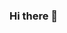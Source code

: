 ### Hi there 👋

<!--
**pythonist/pythonist** is a ✨ _special_ ✨ repository because its `README.md` (this file) appears on your GitHub profile.

<h1 align="center">Hi 👋, I'm pythonist</h1>
<h3 align="center">I am still exploring the vastness of big data and machine learning technologies</h3>

<p align="left"> <img src="https://komarev.com/ghpvc/?username=pythonist&label=Profile%20views&color=0e75b6&style=flat" alt="pythonist" /> </p>

<p align="left"> <a href="https://github.com/ryo-ma/github-profile-trophy"><img src="https://github-profile-trophy.vercel.app/?username=pythonist" alt="pythonist" /></a> </p>

- 🌱 I’m currently learning **Big Data & Machine Learning**

- ⚡ Fun fact **I am a die hard Cosmos Lover**


<h3 align="left">Languages and Tools:</h3>
<p align="left"> <a href="https://www.w3schools.com/css/" target="_blank"> <img src="https://raw.githubusercontent.com/devicons/devicon/master/icons/css3/css3-original-wordmark.svg" alt="css3" width="40" height="40"/> </a> <a href="https://flask.palletsprojects.com/" target="_blank"> <img src="https://www.vectorlogo.zone/logos/pocoo_flask/pocoo_flask-icon.svg" alt="flask" width="40" height="40"/> </a> <a href="https://heroku.com" target="_blank"> <img src="https://www.vectorlogo.zone/logos/heroku/heroku-icon.svg" alt="heroku" width="40" height="40"/> </a> <a href="https://www.w3.org/html/" target="_blank"> <img src="https://raw.githubusercontent.com/devicons/devicon/master/icons/html5/html5-original-wordmark.svg" alt="html5" width="40" height="40"/> </a> <a href="https://www.mysql.com/" target="_blank"> <img src="https://raw.githubusercontent.com/devicons/devicon/master/icons/mysql/mysql-original-wordmark.svg" alt="mysql" width="40" height="40"/> </a> <a href="https://www.python.org" target="_blank"> <img src="https://raw.githubusercontent.com/devicons/devicon/master/icons/python/python-original.svg" alt="python" width="40" height="40"/> </a> </p>

